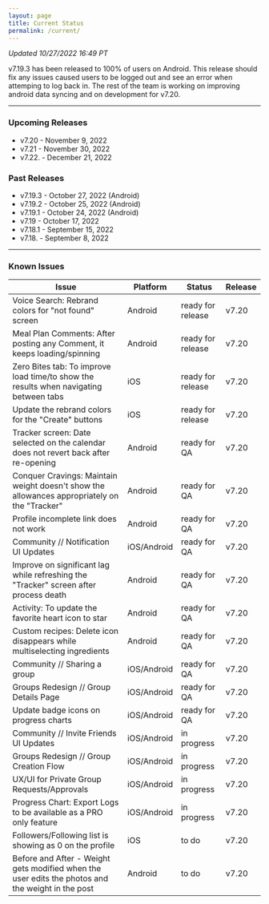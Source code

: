 ```yaml
---
layout: page
title: Current Status
permalink: /current/
---
```


_Updated 10/27/2022 16:49 PT_

v7.19.3 has been released to 100% of users on Android. This release should fix any issues caused users to be logged out and see an error when attemping to log back in. The rest of the team is working on improving android data syncing and on development for v7.20.

***

### Upcoming Releases
- v7.20   - November 9, 2022
- v7.21   - November 30, 2022
- v7.22.  - December 21, 2022
 
### Past Releases
- v7.19.3 - October 27, 2022 (Android)
- v7.19.2 - October 25, 2022 (Android)
- v7.19.1 - October 24, 2022 (Android)
- v7.19   - October 17, 2022
- v7.18.1 - September 15, 2022
- v7.18.  - September 8, 2022


***

### Known Issues

|Issue                          |Platform   | Status    | Release           |
| ---                           | ---       | ---       | ---               |
|Voice Search: Rebrand colors for "not found" screen|Android |ready for release| v7.20|
|Meal Plan Comments: After posting any Comment, it keeps loading/spinning |Android |ready for release| v7.20|
|Zero Bites tab: To improve load time/to show the results when navigating between tabs |iOS |ready for release| v7.20|
|Update the rebrand colors for the "Create" buttons |iOS |ready for release| v7.20|
|Tracker screen: Date selected on the calendar does not revert back after re-opening|Android |ready for QA| v7.20|
|Conquer Cravings: Maintain weight doesn't show the allowances appropriately on the "Tracker"|Android |ready for QA| v7.20|
|Profile incomplete link does not work |Android |ready for QA| v7.20|
|Community // Notification UI Updates|iOS/Android |ready for QA| v7.20|
|Improve on significant lag while refreshing the "Tracker" screen after process death |Android |ready for QA| v7.20|
|Activity: To update the favorite heart icon to star |Android |ready for QA| v7.20|
|Custom recipes: Delete icon disappears while multiselecting ingredients |Android |ready for QA| v7.20|
|Community // Sharing a group|iOS/Android |ready for QA| v7.20|
|Groups Redesign // Group Details Page|iOS/Android |ready for QA| v7.20|
|Update badge icons on progress charts |iOS/Android |ready for QA| v7.20|
|Community // Invite Friends UI Updates|iOS/Android |in progress| v7.20|
|Groups Redesign // Group Creation Flow|iOS/Android |in progress| v7.20|
|UX/UI for Private Group Requests/Approvals|iOS/Android |in progress | v7.20|
|Progress Chart: Export Logs to be available as a PRO only feature| iOS/Android |in progress| v7.20|
|Followers/Following list is showing as 0 on the profile |iOS |to do| v7.20|
|Before and After - Weight gets modified when the user edits the photos and the weight in the post |Android |to do| v7.20|
